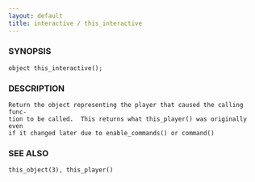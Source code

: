 ```yaml
---
layout: default
title: interactive / this_interactive
---
```






### SYNOPSIS
    object this_interactive();


### DESCRIPTION
    Return the object representing the player that caused the calling func‐
    tion to be called.  This returns what this_player() was originally even
    if it changed later due to enable_commands() or command()


### SEE ALSO
    this_object(3), this_player()



